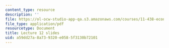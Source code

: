 ```yaml
---
content_type: resource
description: ''
file: https://ol-ocw-studio-app-qa.s3.amazonaws.com/courses/11-438-economic-development-planning-spring-2020/a59dd27a8a739320e0585f3130b72101_MIT11_438s20_lec12.pdf
file_type: application/pdf
resourcetype: Document
title: Lecture 12 slides
uid: a59dd27a-8a73-9320-e058-5f3130b72101
---
```


